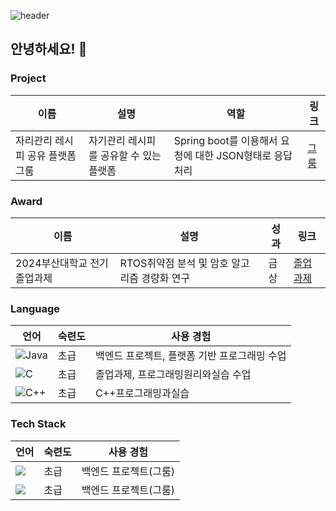 ![header](https://capsule-render.vercel.app/api?type=waving)

<h2>안녕하세요! 👋</h2>



<h3>Project</h3>
<table>
  <thead>
    <tr>
      <th>이름</th>
      <th>설명</th>
      <th>역할</th>
      <th>링크</th>
    </tr>
  </thead>
  <tbody>
    <tr>
      <td>자리관리 레시피 공유 플랫폼 그룸</td>
      <td>자기관리 레시피를 공유할 수 있는 플랫폼</td>
      <td>Spring boot를 이용해서 요청에 대한 JSON형태로 응답 처리</td>
       <td><a href="https://github.com/mut-sa-mut-si/backend" target="_blank">그룸</a></td>
    </tr>
  </tbody>
</table>

<h3>Award</h3>
<table>
  <thead>
    <tr>
      <th>이름</th>
      <th>설명</th>
      <th>성과</th>
      <th>링크</th>
    </tr>
  </thead>
  <tbody>
    <tr>
      <td>2024부산대학교 전기 졸업과제</td>
      <td>RTOS취약점 분석 및 암호 알고리즘 경량화 연구</td>
      <td>금상</td>
      <td><a href="https://github.com/pnucse-capstone-2024/Capstone-2024-team-48" target="_blank">졸업과제</td>
    </tr>
  </tbody>
</table>
<h3>Language</h3>

<table>
  <thead>
    <tr>
      <th>언어</th>
      <th>숙련도</th>
      <th>사용 경험</th>
    </tr>
  </thead>
  <tbody>
    <tr>
      <td>
        <img src="https://img.shields.io/badge/Java-%23F89820?style=for-the-badge&logo=Java&logoColor=white" alt="Java">
      </td>
      <td>초급</td>
      <td>백엔드 프로젝트, 플랫폼 기반 프로그래밍 수업</td>
    </tr>
    <tr>
      <td>
        <img src="https://img.shields.io/badge/C-%23A8B9CC?style=for-the-badge&logo=C&logoColor=black" alt="C">
      </td>
      <td>초급</td>
      <td>졸업과제, 프로그래밍원리와실습 수업 </td>
    </tr>
    <tr>
      <td>
        <img src="https://img.shields.io/badge/C++-%2300599C?style=for-the-badge&logo=C%2B%2B&logoColor=white" alt="C++">
      </td>
      <td>초급</td>
      <td>C++프로그래밍과실습</td>
    </tr>
  </tbody>
</table>

<h3>Tech Stack</h3>
<table>
  <thead>
    <tr>
      <th>언어</th>
      <th>숙련도</th>
      <th>사용 경험</th>
    </tr>
  </thead>
  <tbody>
    <tr>
      <td>
        <img src="https://img.shields.io/badge/Spring-6DB33F?style=for-the-badge&logo=Spring&logoColor=white"/>
      </td>
      <td>초급</td>
      <td>백엔드 프로젝트(그룸)</td>
    </tr>
    <tr>
      <td>
        <img src="https://img.shields.io/badge/SpringBoot-6DB33F?style=for-the-badge&logo=SpringBoot&logoColor=white"/>
      </td>
      <td>초급</td>
      <td>백엔드 프로젝트(그룸)</td>
    </tr>
  </tbody>
</table>

